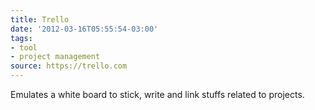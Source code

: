```yaml
---
title: Trello
date: '2012-03-16T05:55:54-03:00'
tags:
- tool
- project management
source: https://trello.com
---
```

Emulates a white board to stick, write and link stuffs related to projects.
